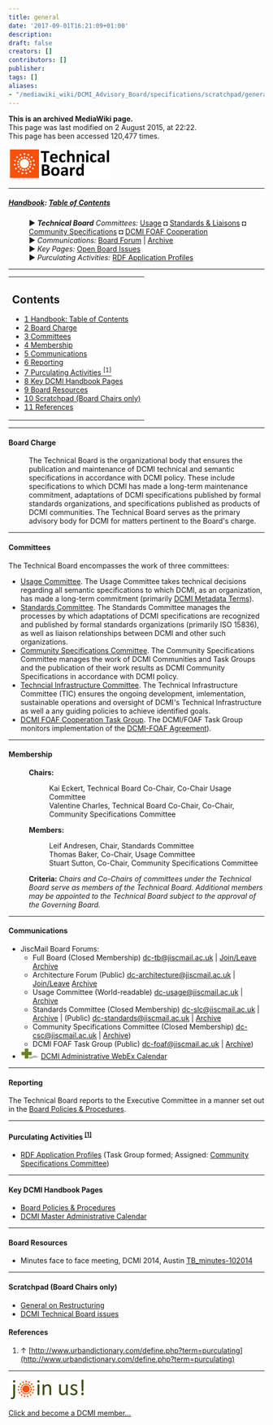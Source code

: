 ```yaml
---
title: general
date: '2017-09-01T16:21:09+01:00'
description: 
draft: false
creators: []
contributors: []
publisher: 
tags: []
aliases:
- "/mediawiki_wiki/DCMI_Advisory_Board/specifications/scratchpad/general.html"
---
```


 **This is an archived MediaWiki page.**  
This page was last modified on 2 August 2015, at 22:22.  
This page has been accessed 120,477 times.

[<img alt="Technical Board logo" src="/mediawiki_wiki/images/Technical_Board.png" width="200" height="63">](/mediawiki_wiki/images/Technical_Board.png "Technical Board logo")

* * *

##### [Handbook](/mediawiki_wiki/DCMI_Handbook "DCMI Handbook"): [Table of Contents](/mediawiki_wiki/DCMI_Handbook/ "DCMI Handbook") 
<dl>
<dd> ► <i><strong class="selflink">Technical Board</strong> Committees:</i> <a href="/mediawiki_wiki/DCMI_Technical_Board/usage.md" title="DCMI Technical Board/usage">Usage</a> ◘ <a href="/mediawiki_wiki/DCMI_Technical_Board/standards.md" title="DCMI Technical Board/standards">Standards &amp; Liaisons</a> ◘ <a href="/mediawiki_wiki/DCMI_Technical_Board/specifications.md" title="DCMI Technical Board/specifications">Community Specifications</a> ◘ <a href="/mediawiki_wiki/DCMI_FOAF_Cooperation.md" title="DCMI FOAF Cooperation">DCMI FOAF Cooperation</a>
</dd>
<dd> ► <i>Communications:</i> <a href="mailto:dc-tb@jiscmail.ac.uk" class="external text" rel="nofollow">Board Forum</a> | <a href="http://www.jiscmail.ac.uk/cgi-bin/wa.exe?SUBED1=dc-tb&amp;A=1" class="external text" rel="nofollow">Archive</a>
</dd>
<dd> ► <i>Key Pages:</i> <a href="/index.php?title=DCMI_Technical_Board/issues&amp;action=edit&amp;redlink=1" class="new" title="DCMI Technical Board/issues (page does not exist)">Open Board Issues</a>
</dd>
<dd> ► <i>Purculating Activities:</i> <a href="/index.php?title=RDF_Application_Profiles&amp;action=edit&amp;redlink=1" class="new" title="RDF_Application_Profiles (page does not exist)"> RDF Application Profiles</a>
</dd>
</dl>

* * *

<table id="toc" class="toc">
  <tr>
    <td>
      <div id="toctitle">
        <h2>Contents</h2>
      </div>
      <ul>
        <li class="toclevel-1"><a href="#Handbook:_Table_of_Contents"><span class="tocnumber">1</span> <span class="toctext">Handbook: Table of Contents</span></a></li>
        <li class="toclevel-1 tocsection-1"><a href="#Board_Charge"><span class="tocnumber">2</span> <span class="toctext">Board Charge</span></a></li>
        <li class="toclevel-1 tocsection-2"><a href="#Committees"><span class="tocnumber">3</span> <span class="toctext">Committees</span></a></li>
        <li class="toclevel-1 tocsection-3"><a href="#Membership"><span class="tocnumber">4</span> <span class="toctext">Membership</span></a></li>
        <li class="toclevel-1 tocsection-4"><a href="#Communications"><span class="tocnumber">5</span> <span class="toctext">Communications</span></a></li>
        <li class="toclevel-1 tocsection-5"><a href="#Reporting"><span class="tocnumber">6</span> <span class="toctext">Reporting</span></a></li>
        <li class="toclevel-1 tocsection-6"><a href="#Purculating_Activities_.5B1.5D"><span class="tocnumber">7</span> <span class="toctext">Purculating Activities <sup>[1]</sup></span></a></li>
        <li class="toclevel-1 tocsection-7"><a href="#Key_DCMI_Handbook_Pages"><span class="tocnumber">8</span> <span class="toctext">Key DCMI Handbook Pages</span></a></li>
        <li class="toclevel-1 tocsection-8"><a href="#Board_Resources"><span class="tocnumber">9</span> <span class="toctext">Board Resources</span></a></li>
        <li class="toclevel-1 tocsection-9"><a href="#Scratchpad_.28Board_Chairs_only.29"><span class="tocnumber">10</span> <span class="toctext">Scratchpad (Board Chairs only)</span></a></li>
        <li class="toclevel-1 tocsection-10"><a href="#References"><span class="tocnumber">11</span> <span class="toctext">References</span></a></li>
      </ul>
    </td>
  </tr>
</table>


* * *

#### Board Charge 
<dl><dd> The Technical Board is the organizational body that ensures the publication and maintenance of DCMI technical and semantic specifications in accordance with DCMI policy. These include specifications to which DCMI has made a long-term maintenance commitment, adaptations of DCMI specifications published by formal standards organizations, and specifications published as products of DCMI communities. The Technical Board serves as the primary advisory body for DCMI for matters pertinent to the Board's charge.
</dd></dl>

* * *

#### Committees 

The Technical Board encompasses the work of three committees:

- [Usage Committee](/mediawiki_wiki/DCMI_Technical_Board/usage "DCMI Technical Board/usage"). The Usage Committee takes technical decisions regarding all semantic specifications to which DCMI, as an organization, has made a long-term commitment (primarily [DCMI Metadata Terms](http://dublincore.org/documents/dcmi-terms/)).
- [Standards Committee](/mediawiki_wiki/DCMI_Technical_Board/standards "DCMI Technical Board/standards"). The Standards Committee manages the processes by which adaptations of DCMI specifications are recognized and published by formal standards organizations (primarily ISO 15836), as well as liaison relationships between DCMI and other such organizations.
- [Community Specifications Committee](/mediawiki_wiki/DCMI_Technical_Board/specifications "DCMI Technical Board/specifications"). The Community Specifications Committee manages the work of DCMI Communities and Task Groups and the publication of their work results as DCMI Community Specifications in accordance with DCMI policy.
- [Techncial Infrastructure Committee](/mediawiki_wiki/DCMI_Technical_Board/infrastructure "DCMI Technical Board/infrastructure"). The Technical Infrastructure Committee (TIC) ensures the ongoing development, imlementation, sustainable operations and oversight of DCMI's Technical Infrastructure as well a any guiding policies to achieve identified goals.
- [DCMI FOAF Cooperation Task Group](/mediawiki_wiki/DCMI_FOAF_Cooperation "DCMI FOAF Cooperation"). The DCMI/FOAF Task Group monitors implementation of the [DCMI-FOAF Agreement](http://dublincore.org/documents/dcmi-foaf/)).

* * *

#### Membership 
<dl>
<dd> <b>Chairs:</b>
<dl>
<dd> Kai Eckert, Technical Board Co-Chair, Co-Chair Usage Committee
</dd>
<dd> Valentine Charles, Technical Board Co-Chair, Co-Chair, Community Specifications Committee
</dd>
</dl>

</dd>
<dd> <b>Members:</b>
<dl>
<dd> Leif Andresen, Chair, Standards Committee
</dd>
<dd> Thomas Baker, Co-Chair, Usage Committee
</dd>
<dd> Stuart Sutton, Co-Chair, Community Specifications Committee
</dd>
</dl>

</dd>
</dl>
<dl><dd> <b>Criteria:</b> <i>Chairs and Co-Chairs of committees under the Technical Board serve as members of the Technical Board. Additional members may be appointed to the Technical Board subject to the approval of the Governing Board.</i>
</dd></dl>

* * *

#### Communications 

- JiscMail Board Forums: 
  - Full Board (Closed Membership) [dc-tb@jiscmail.ac.uk](mailto:dc-tb@jiscmail.ac.uk) | [Join/Leave](http://www.jiscmail.ac.uk/lists/dc-tb.html) [Archive](http://www.jiscmail.ac.uk/cgi-bin/wa.exe?SUBED1=dc-tb&A=1)
  - Architecture Forum (Public) [dc-architecture@jiscmail.ac.uk](mailto:dc-architecture@jiscmail.ac.uk) | [Join/Leave](http://www.jiscmail.ac.uk/lists/dc-architecture.html) [Archive](http://www.jiscmail.ac.uk/cgi-bin/wa.exe?SUBED1=dc-architecture&A=1)
  - Usage Committee (World-readable) [dc-usage@jiscmail.ac.uk](mailto:dc-usage@jiscmail.ac.uk) | [Archive](http://www.jiscmail.ac.uk/lists/dc-usage.html)
  - Standards Committee (Closed Membership) [dc-slc@jiscmail.ac.uk](mailto:dc-slc@jiscmail.ac.uk) | [Archive](http://www.jiscmail.ac.uk/lists/dc-slc.html) | (Public) [dc-standards@jiscmail.ac.uk](mailto:dc-standards@jiscmail.ac.uk) | [Archive](http://www.jiscmail.ac.uk/lists/dc-standards.html)
  - Community Specifications Committee (Closed Membership) [dc-csc@jiscmail.ac.uk](mailto:dc-csc@jiscmail.ac.uk) | [Archive](http://www.jiscmail.ac.uk/lists/dc-csc.html)) 
  - DCMI FOAF Task Group (Public) [dc-foaf@jiscmail.ac.uk](mailto:dc-foaf@jiscmail.ac.uk) | [Archive](http://www.jiscmail.ac.uk/lists/dc-foaf.html)) 
- [<img alt="+ symbol" src="/mediawiki_wiki/images/Plus.jpg" width="36" height="21">](/mediawiki_wiki/images/Plus.jpg "+ symbol") [DCMI Administrative WebEx Calendar](https://www.google.com/calendar/embed?title=DCMI%20WebEx%20Calendar&height=600&wkst=2&bgcolor=%23ff6600&src=99h1apmg3h74clla4ufl6a009g%40group.calendar.google.com&color=%23853104&ctz=America%2FNew_York)

* * *

#### Reporting 

The Technical Board reports to the Executive Committee in a manner set out in the [Board Policies & Procedures](/mediawiki_wiki/DCMI_Technical_Board/procedures "DCMI Technical Board/procedures").

* * *

#### Purculating Activities <sup id="cite_ref-0" class="reference"><a href="#cite_note-0">[1]</a></sup> 

- [RDF Application Profiles](/index.php?title=RDF_Application_Profiles&action=edit&redlink=1 "RDF\_Application\_Profiles (page does not exist)") (Task Group formed; Assigned: [Community Specifications Committee](/mediawiki_wiki/DCMI_Technical_Board/specifications "DCMI Technical Board/specifications"))

* * *

#### Key DCMI Handbook Pages 

- [Board Policies & Procedures](/mediawiki_wiki/DCMI_Technical_Board/procedures "DCMI Technical Board/procedures")
- [DCMI Master Administrative Calendar](/mediawiki_wiki/DCMI_Handbook/Administrative_Calendar "DCMI Handbook/Administrative Calendar")

* * *

#### Board Resources 

- Minutes face to face meeting, DCMI 2014, Austin [TB\_minutes-102014](/mediawiki_wiki/TB_minutes-102014 "TB minutes-102014")

* * *

#### Scratchpad (Board Chairs only) 

- [General on Restructuring](/mediawiki_wiki/Exec_Committee/UB_Restructure "Exec Committee/UB Restructure")
- [DCMI Technical Board issues](/index.php?title=DCMI_Technical_Board/issues&action=edit&redlink=1 "DCMI Technical Board/issues (page does not exist)")

#### References 

1. ↑ [http://www.urbandictionary.com/define.php?term=purculating](http://www.urbandictionary.com/define.php?term=purculating)

* * *

[<img alt="DCMI Handbook" src="/mediawiki_wiki/images/Join_us-150.png" width="150" height="43">](/mediawiki_wiki/images/Join_us-150.png "DCMI Handbook")

[Click and become a DCMI member...](http://dublincore.org/support/#individualMember)

